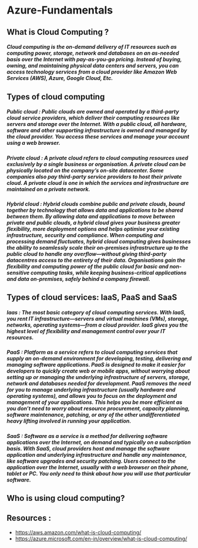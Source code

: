 # Azure-Fundamentals

## What is Cloud Computing ?

##### Cloud computing is the on-demand delivery of IT resources such as computing power, storage, network and databases on an as-needed basis over the Internet with pay-as-you-go pricing. Instead of buying, owning, and maintaining physical data centers and servers, you can access technology services from a cloud provider like Amazon Web Services (AWS), Azure, Google Cloud, Etc.


## Types of cloud computing 

##### Public cloud : Public clouds are owned and operated by a third-party cloud service providers, which deliver their computing resources like servers and storage over the Internet. With a public cloud, all hardware, software and other supporting infrastructure is owned and managed by the cloud provider. You access these services and manage your account using a web browser.


##### Private cloud : A private cloud refers to cloud computing resources used exclusively by a single business or organisation. A private cloud can be physically located on the company’s on-site datacenter. Some companies also pay third-party service providers to host their private cloud. A private cloud is one in which the services and infrastructure are maintained on a private network.


##### Hybrid cloud : Hybrid clouds combine public and private clouds, bound together by technology that allows data and applications to be shared between them. By allowing data and applications to move between private and public clouds, a hybrid cloud gives your business greater flexibility, more deployment options and helps optimise your existing infrastructure, security and compliance. When computing and processing demand fluctuates, hybrid cloud computing gives businesses the ability to seamlessly scale their on-premises infrastructure up to the public cloud to handle any overflow—without giving third-party datacentres access to the entirety of their data. Organisations gain the flexibility and computing power of the public cloud for basic and non-sensitive computing tasks, while keeping business-critical applications and data on-premises, safely behind a company firewall.

## Types of cloud services: IaaS, PaaS and SaaS

##### Iaas : The most basic category of cloud computing services. With IaaS, you rent IT infrastructure—servers and virtual machines (VMs), storage, networks, operating systems—from a cloud provider. IaaS gives you the highest level of flexibility and management control over your IT resources.


##### PaaS : Platform as a service refers to cloud computing services that supply an on-demand environment for developing, testing, delivering and managing software applications. PaaS is designed to make it easier for developers to quickly create web or mobile apps, without worrying about setting up or managing the underlying infrastructure of servers, storage, network and databases needed for development. PaaS removes the need for you to manage underlying infrastructure (usually hardware and operating systems), and allows you to focus on the deployment and management of your applications. This helps you be more efficient as you don’t need to worry about resource procurement, capacity planning, software maintenance, patching, or any of the other undifferentiated heavy lifting involved in running your application. 

##### SaaS : Software as a service is a method for delivering software applications over the Internet, on demand and typically on a subscription basis. With SaaS, cloud providers host and manage the software application and underlying infrastructure and handle any maintenance, like software upgrades and security patching. Users connect to the application over the Internet, usually with a web browser on their phone, tablet or PC. You only need to think about how you will use that particular software.


## Who is using cloud computing?


## Resources : 
* https://aws.amazon.com/what-is-cloud-computing/
* https://azure.microsoft.com/en-in/overview/what-is-cloud-computing/
